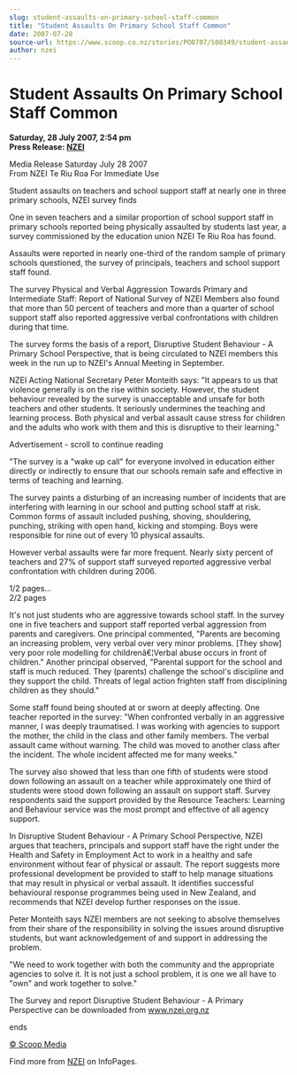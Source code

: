 ```yaml
---
slug: student-assaults-on-primary-school-staff-common
title: "Student Assaults On Primary School Staff Common"
date: 2007-07-28
source-url: https://www.scoop.co.nz/stories/PO0707/S00349/student-assaults-on-primary-school-staff-common.htm
author: nzei
---
```

Student Assaults On Primary School Staff Common
===============================================

**Saturday, 28 July 2007, 2:54 pm**  
**Press Release: [NZEI](https://info.scoop.co.nz/NZEI)**

  
Media Release Saturday July 28 2007  
From NZEI Te Riu Roa For Immediate Use

Student assaults on teachers and school support staff at nearly one in three primary schools, NZEI survey finds

One in seven teachers and a similar proportion of school support staff in primary schools reported being physically assaulted by students last year, a survey commissioned by the education union NZEI Te Riu Roa has found.

Assaults were reported in nearly one-third of the random sample of primary schools questioned, the survey of principals, teachers and school support staff found.

The survey Physical and Verbal Aggression Towards Primary and Intermediate Staff: Report of National Survey of NZEI Members also found that more than 50 percent of teachers and more than a quarter of school support staff also reported aggressive verbal confrontations with children during that time.

The survey forms the basis of a report, Disruptive Student Behaviour - A Primary School Perspective, that is being circulated to NZEI members this week in the run up to NZEI's Annual Meeting in September.

NZEI Acting National Secretary Peter Monteith says: \"It appears to us that violence generally is on the rise within society. However, the student behaviour revealed by the survey is unacceptable and unsafe for both teachers and other students. It seriously undermines the teaching and learning process. Both physical and verbal assault cause stress for children and the adults who work with them and this is disruptive to their learning."

Advertisement - scroll to continue reading





"The survey is a "wake up call" for everyone involved in education either directly or indirectly to ensure that our schools remain safe and effective in terms of teaching and learning.

The survey paints a disturbing of an increasing number of incidents that are interfering with learning in our school and putting school staff at risk. Common forms of assault included pushing, shoving, shouldering, punching, striking with open hand, kicking and stomping. Boys were responsible for nine out of every 10 physical assaults.

However verbal assaults were far more frequent. Nearly sixty percent of teachers and 27% of support staff surveyed reported aggressive verbal confrontation with children during 2006.

1/2 pages...  
2/2 pages

It's not just students who are aggressive towards school staff. In the survey one in five teachers and support staff reported verbal aggression from parents and caregivers. One principal commented, "Parents are becoming an increasing problem, very verbal over very minor problems. \[They show\] very poor role modelling for childrenâ€¦Verbal abuse occurs in front of children." Another principal observed, "Parental support for the school and staff is much reduced. They (parents) challenge the school's discipline and they support the child. Threats of legal action frighten staff from disciplining children as they should."

Some staff found being shouted at or sworn at deeply affecting. One teacher reported in the survey: "When confronted verbally in an aggressive manner, I was deeply traumatised. I was working with agencies to support the mother, the child in the class and other family members. The verbal assault came without warning. The child was moved to another class after the incident. The whole incident affected me for many weeks."

The survey also showed that less than one fifth of students were stood down following an assault on a teacher while approximately one third of students were stood down following an assault on support staff. Survey respondents said the support provided by the Resource Teachers: Learning and Behaviour service was the most prompt and effective of all agency support.

In Disruptive Student Behaviour - A Primary School Perspective, NZEI argues that teachers, principals and support staff have the right under the Health and Safety in Employment Act to work in a healthy and safe environment without fear of physical or assault. The report suggests more professional development be provided to staff to help manage situations that may result in physical or verbal assault. It identifies successful behavioural response programmes being used in New Zealand, and recommends that NZEI develop further responses on the issue.

Peter Monteith says NZEI members are not seeking to absolve themselves from their share of the responsibility in solving the issues around disruptive students, but want acknowledgement of and support in addressing the problem.

"We need to work together with both the community and the appropriate agencies to solve it. It is not just a school problem, it is one we all have to "own" and work together to solve."

The Survey and report Disruptive Student Behaviour - A Primary Perspective can be downloaded from www.nzei.org.nz

ends  

[© Scoop Media](http://www.scoop.co.nz/about/terms.html)

Find more from [NZEI](https://info.scoop.co.nz/NZEI) on InfoPages.